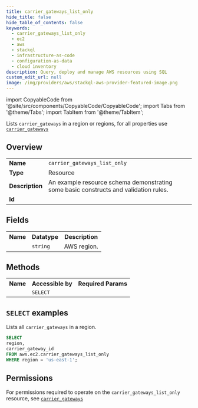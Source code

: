 ```yaml
---
title: carrier_gateways_list_only
hide_title: false
hide_table_of_contents: false
keywords:
  - carrier_gateways_list_only
  - ec2
  - aws
  - stackql
  - infrastructure-as-code
  - configuration-as-data
  - cloud inventory
description: Query, deploy and manage AWS resources using SQL
custom_edit_url: null
image: /img/providers/aws/stackql-aws-provider-featured-image.png
---
```


import CopyableCode from '@site/src/components/CopyableCode/CopyableCode';
import Tabs from '@theme/Tabs';
import TabItem from '@theme/TabItem';

Lists <code>carrier_gateways</code> in a region or regions, for all properties use <a href="/providers/aws/serviceName/carrier_gateways/"><code>carrier_gateways</code></a>

## Overview
<table><tbody>
<tr><td><b>Name</b></td><td><code>carrier_gateways_list_only</code></td></tr>
<tr><td><b>Type</b></td><td>Resource</td></tr>
<tr><td><b>Description</b></td><td>An example resource schema demonstrating some basic constructs and validation rules.</td></tr>
<tr><td><b>Id</b></td><td><CopyableCode code="aws.ec2.carrier_gateways_list_only" /></td></tr>
</tbody></table>

## Fields
<table><tbody><tr><th>Name</th><th>Datatype</th><th>Description</th></tr><tr><td><CopyableCode code="region" /></td><td><code>string</code></td><td>AWS region.</td></tr>
</tbody></table>

## Methods

<table><tbody>
  <tr>
    <th>Name</th>
    <th>Accessible by</th>
    <th>Required Params</th>
  </tr>
  <tr>
    <td><CopyableCode code="list_resources" /></td>
    <td><code>SELECT</code></td>
    <td><CopyableCode code="region" /></td>
  </tr>
</tbody></table>

## `SELECT` examples
Lists all <code>carrier_gateways</code> in a region.
```sql
SELECT
region,
carrier_gateway_id
FROM aws.ec2.carrier_gateways_list_only
WHERE region = 'us-east-1';
```


## Permissions

For permissions required to operate on the <code>carrier_gateways_list_only</code> resource, see <a href="/providers/aws/ec2/carrier_gateways/#permissions"><code>carrier_gateways</code></a>

